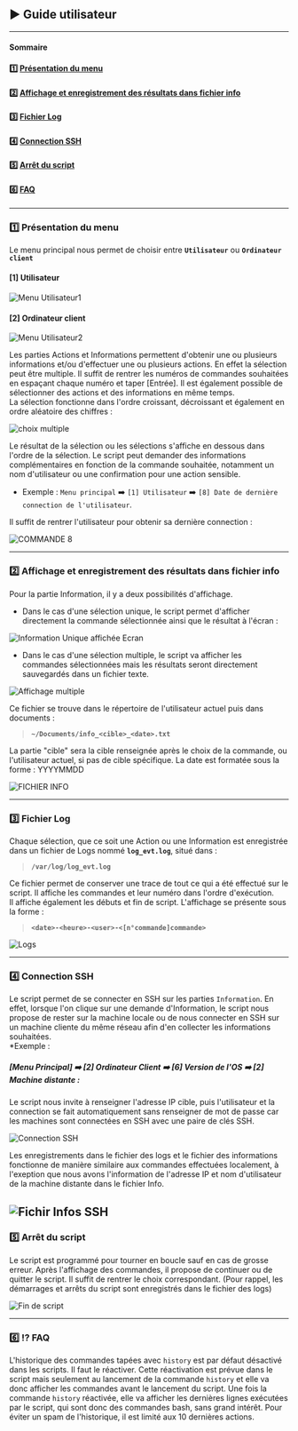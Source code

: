 
## ▶️ Guide utilisateur
---
#### Sommaire
#### :one: [Présentation du menu](https://github.com/WildCodeSchool/TSSR-2409-VERT-P2-G1-TheScriptingProject/edit/main/USER_GUIDE.md#arrow_forward-fonctionnalit%C3%A9s-de-base-et-avanc%C3%A9es)  
#### :two: [Affichage et enregistrement des résultats dans fichier info](https://github.com/WildCodeSchool/TSSR-2409-VERT-P2-G1-TheScriptingProject/edit/main/USER_GUIDE.md#arrow_forward-affichage-et-enregistrement-des-r%C3%A9sultats-dans-fichier-info)
#### :three: [Fichier Log](https://github.com/WildCodeSchool/TSSR-2409-VERT-P2-G1-TheScriptingProject/edit/main/USER_GUIDE.md#arrow_forward-fichier-log)
#### :four: [Connection SSH](https://github.com/WildCodeSchool/TSSR-2409-VERT-P2-G1-TheScriptingProject/edit/main/USER_GUIDE.md#four-connection-ssh)
#### :five: [Arrêt du script](https://github.com/WildCodeSchool/TSSR-2409-VERT-P2-G1-TheScriptingProject/edit/main/USER_GUIDE.md#arrow_forward-arr%C3%AAt-du-script)
#### :six: [FAQ](https://github.com/WildCodeSchool/TSSR-2409-VERT-P2-G1-TheScriptingProject/edit/main/USER_GUIDE.md#interrobang-faq)

---
### :one: Présentation du menu

Le menu principal nous permet de choisir entre **`Utilisateur`** ou **`Ordinateur client`**  
#### **[1] Utilisateur**  

![Menu Utilisateur1](https://github.com/WildCodeSchool/TSSR-2409-VERT-P2-G1-TheScriptingProject/blob/main/Images/menu1.png)  




#### **[2] Ordinateur client**

![Menu Utilisateur2](https://github.com/WildCodeSchool/TSSR-2409-VERT-P2-G1-TheScriptingProject/blob/main/Images/menu2.png)


Les parties Actions et Informations permettent d'obtenir une ou plusieurs informations et/ou d'effectuer une ou plusieurs actions. En effet la sélection peut être multiple.  Il suffit de rentrer les numéros de commandes souhaitées en espaçant chaque numéro et taper [Entrée]. Il est également possible de sélectionner des actions et des informations en même temps.  
La sélection fonctionne dans l'ordre croissant, décroissant et également en ordre aléatoire des chiffres :

![choix multiple](https://github.com/WildCodeSchool/TSSR-2409-VERT-P2-G1-TheScriptingProject/blob/main/Images/choix%20multiple.png)

Le résultat de la sélection ou les sélections s'affiche en dessous dans l'ordre de la sélection. Le script peut demander des informations complémentaires en fonction de la commande souhaitée, notamment un nom d'utilisateur ou une confirmation pour une action sensible.  

- Exemple : `Menu principal` :arrow_right: `[1] Utilisateur` :arrow_right: `[8] Date de dernière connection de l'utilisateur`.

Il suffit de rentrer l'utilisateur pour obtenir sa dernière connection :  



![COMMANDE 8](https://github.com/WildCodeSchool/TSSR-2409-VERT-P2-G1-TheScriptingProject/blob/main/Images/Commande%208.png)

---
  
### :two: Affichage et enregistrement des résultats dans fichier info

Pour la partie Information, il y a deux possibilités d'affichage.<br>
* Dans le cas d'une sélection unique, le script permet d'afficher directement la commande sélectionnée ainsi que le résultat à l'écran :

![Information Unique affichée Ecran](https://github.com/WildCodeSchool/TSSR-2409-VERT-P2-G1-TheScriptingProject/blob/main/Images/Affichage%20simple.png)


* Dans le cas d'une sélection multiple, le script va afficher les commandes sélectionnées mais les résultats seront directement sauvegardés dans un fichier texte.<br>

![Affichage multiple](https://github.com/WildCodeSchool/TSSR-2409-VERT-P2-G1-TheScriptingProject/blob/main/Images/Affichage%20multiple.png)

Ce fichier se trouve dans le répertoire de l'utilisateur actuel puis dans documents : 
>**`~/Documents/info_<cible>_<date>.txt`**<br>

La partie "cible" sera la cible renseignée après le choix de la commande, ou l'utilisateur actuel, si pas de cible spécifique.
La date est formatée sous la forme : YYYYMMDD  

![FICHIER INFO](https://github.com/WildCodeSchool/TSSR-2409-VERT-P2-G1-TheScriptingProject/blob/main/Images/Fichier%20info.png)

---

### :three: Fichier Log

Chaque sélection, que ce soit une Action ou une Information est enregistrée dans un fichier de Logs nommé **`log_evt.log`**, situé dans :

>**`/var/log/log_evt.log`**

Ce fichier permet de conserver une trace de tout ce qui a été effectué sur le script. Il affiche les commandes et leur numéro dans l'ordre d'exécution.  
Il affiche également les débuts et fin de script. L'affichage se présente sous la forme :  

>**`<date>-<heure>-<user>-<[n°commande]commande>`**

![Logs](https://github.com/WildCodeSchool/TSSR-2409-VERT-P2-G1-TheScriptingProject/blob/main/Images/Logs.png)

---
### :four: Connection SSH

Le script permet de se connecter en SSH sur les parties `Information`. En effet, lorsque l'on clique sur une demande d'Information, le script nous propose de rester sur la machine locale ou de nous connecter en SSH sur un machine cliente du même réseau afin d'en collecter les informations souhaitées.  
*Exemple :
  ##### [Menu Principal] :arrow_right: [2] Ordinateur Client :arrow_right: [6] Version de l'OS :arrow_right: [2] Machine distante :  
  Le script nous invite à renseigner l'adresse IP cible, puis l'utilisateur et la connection se fait automatiquement sans renseigner de mot de passe car les machines sont connectées en SSH avec une paire de clés SSH.
  
![Connection SSH](https://github.com/WildCodeSchool/TSSR-2409-VERT-P2-G1-TheScriptingProject/blob/main/Images/Information%20SSH.png)  

Les enregistrements dans le fichier des logs et le fichier des informations fonctionne de manière similaire aux commandes effectuées localement, à l'exeption que nous avons l'information de l'adresse IP et nom d'utilisateur de la machine distante dans le fichier Info.

![Fichir Infos SSH](https://github.com/WildCodeSchool/TSSR-2409-VERT-P2-G1-TheScriptingProject/blob/main/Images/fichier%20Info%20machine%20cliente%20SSH.png)
---
### :five: Arrêt du script

Le script est programmé pour tourner en boucle sauf en cas de grosse erreur. Après l'affichage des commandes, il propose de continuer ou de quitter le script. Il suffit de rentrer le choix correspondant. (Pour rappel, les démarrages et arrêts du script sont enregistrés dans le fichier des logs)

![Fin de script](https://github.com/WildCodeSchool/TSSR-2409-VERT-P2-G1-TheScriptingProject/blob/main/Images/Fin%20de%20script.png)

---
### :six: :interrobang: FAQ

L'historique des commandes tapées avec `history` est par défaut désactivé dans les scripts. Il faut le réactiver. Cette réactivation est prévue dans le script mais seulement au lancement de la commande `history` et elle va donc afficher les commandes avant le lancement du script. Une fois la commande `history` réactivée, elle va afficher les dernières lignes exécutées par le script, qui sont donc des commandes bash, sans grand intérêt. Pour éviter un spam de l'historique, il est limité aux 10 dernières actions.

